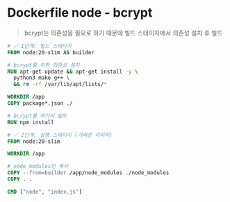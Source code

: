 # Dockerfile node - bcrypt

> bcrypt는 의존성을 필요로 하기 때문에 빌드 스테이지에서 의존성 설치 후 빌드

```Dockerfile
# ✅ 1단계: 빌드 스테이지
FROM node:20-slim AS builder

# bcrypt를 위한 의존성 설치
RUN apt-get update && apt-get install -y \
  python3 make g++ \
  && rm -rf /var/lib/apt/lists/*

WORKDIR /app
COPY package*.json ./

# bcrypt를 여기서 빌드
RUN npm install

# ✅ 2단계: 실행 스테이지 (가벼운 이미지)
FROM node:20-slim

WORKDIR /app

# node_modules만 복사
COPY --from=builder /app/node_modules ./node_modules
COPY . .

CMD ["node", "index.js"]
```
